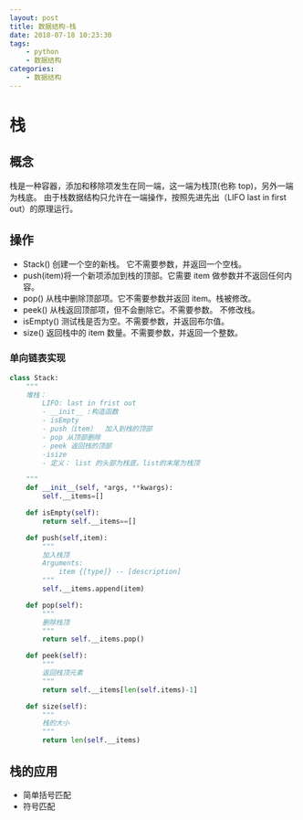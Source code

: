 ```yaml
---
layout: post
title: 数据结构-栈
date: 2018-07-18 10:23:30
tags: 
    - python
    - 数据结构
categories: 
    - 数据结构
---
```


# 栈

## 概念

栈是一种容器，添加和移除项发生在同一端，这一端为栈顶(也称 top)，另外一端为栈底。
由于栈数据结构只允许在一端操作，按照先进先出（LIFO last in first out）的原理运行。

## 操作

- Stack() 创建一个空的新栈。 它不需要参数，并返回一个空栈。
- push(item)将一个新项添加到栈的顶部。它需要 item 做参数并不返回任何内容。
- pop() 从栈中删除顶部项。它不需要参数并返回 item。栈被修改。
- peek() 从栈返回顶部项，但不会删除它。不需要参数。 不修改栈。
- isEmpty() 测试栈是否为空。不需要参数，并返回布尔值。
- size() 返回栈中的 item 数量。不需要参数，并返回一个整数。

### 单向链表实现

```python
class Stack:
    """
    堆栈：
        LIFO: last in frist out
        - __init__ :构造函数
        - isEmpty
        - push（item）  加入到栈的顶部
        - pop 从顶部删除
        - peek 返回栈的顶部
        -isize
        - 定义： list 的头部为栈底，list的末尾为栈顶

    """
    def __init__(self, *args, **kwargs):
        self.__items=[]

    def isEmpty(self):
        return self.__items==[]

    def push(self,item):
        """
        加入栈顶
        Arguments:
            item {[type]} -- [description]
        """
        self.__items.append(item)

    def pop(self):
        """
        删除栈顶
        """
        return self.__items.pop()

    def peek(self):
        """
        返回栈顶元素
        """
        return self.__items[len(self.items)-1]

    def size(self):
        """
        栈的大小
        """
        return len(self.__items)
```

## 栈的应用

- 简单括号匹配
- 符号匹配
